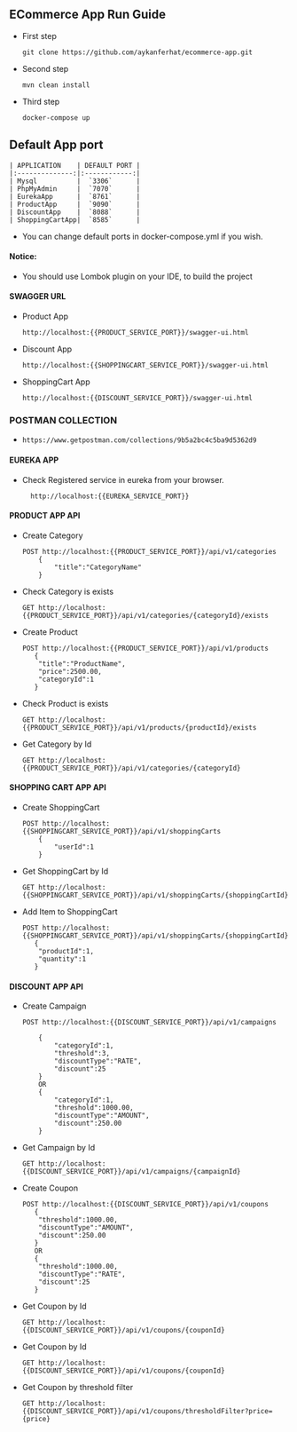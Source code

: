 ## ECommerce App Run Guide ##

- First step
    ```
    git clone https://github.com/aykanferhat/ecommerce-app.git
    ```
        
- Second step
    ```
    mvn clean install
    ```
        
- Third step
    ```
    docker-compose up
    ```
    
## Default App port ##

    | APPLICATION    | DEFAULT PORT |  
    |:--------------:|:------------:|
    | Mysql          |  `3306`      |
    | PhpMyAdmin     |  `7070`      |
    | EurekaApp      |  `8761`      |
    | ProductApp     |  `9090`      |
    | DiscountApp    |  `8088`      |
    | ShoppingCartApp|  `8585`      |

- You can change default ports in docker-compose.yml if you wish. 

#### Notice:

- You should use Lombok plugin on your IDE, to build the project

#### SWAGGER URL 

* Product App 
    ```
    http://localhost:{{PRODUCT_SERVICE_PORT}}/swagger-ui.html
    ```
* Discount App 
    ```
    http://localhost:{{SHOPPINGCART_SERVICE_PORT}}/swagger-ui.html
    ```
* ShoppingCart App 
    ```
    http://localhost:{{DISCOUNT_SERVICE_PORT}}/swagger-ui.html
    ```
    
### POSTMAN COLLECTION

- 
    ```
    https://www.getpostman.com/collections/9b5a2bc4c5ba9d5362d9
    ```     

#### EUREKA APP

* Check Registered service in eureka from your browser.
    ```
      http://localhost:{{EUREKA_SERVICE_PORT}}
    ```


#### PRODUCT APP API
    
* Create Category
    ```
    POST http://localhost:{{PRODUCT_SERVICE_PORT}}/api/v1/categories
        {
            "title":"CategoryName" 
        }
    ```
    
* Check Category is exists
    ```
    GET http://localhost:{{PRODUCT_SERVICE_PORT}}/api/v1/categories/{categoryId}/exists
    ```
    
* Create Product
    ```
    POST http://localhost:{{PRODUCT_SERVICE_PORT}}/api/v1/products
       {
        "title":"ProductName", 
        "price":2500.00,       
        "categoryId":1          
       }
    ```
* Check Product is exists   
    ```
    GET http://localhost:{{PRODUCT_SERVICE_PORT}}/api/v1/products/{productId}/exists
    ```

* Get Category by Id
    ```
    GET http://localhost:{{PRODUCT_SERVICE_PORT}}/api/v1/categories/{categoryId}
    ```


#### SHOPPING CART APP API

* Create ShoppingCart
    ```
    POST http://localhost:{{SHOPPINGCART_SERVICE_PORT}}/api/v1/shoppingCarts
        {
        	"userId":1
        }
    ```
    
* Get ShoppingCart by Id
    ```
    GET http://localhost:{{SHOPPINGCART_SERVICE_PORT}}/api/v1/shoppingCarts/{shoppingCartId}
    ```
    
* Add Item to ShoppingCart
    ```
    POST http://localhost:{{SHOPPINGCART_SERVICE_PORT}}/api/v1/shoppingCarts/{shoppingCartId}
       {
       	"productId":1,
       	"quantity":1
       }
    ```

#### DISCOUNT APP API

* Create Campaign
    ```
    POST http://localhost:{{DISCOUNT_SERVICE_PORT}}/api/v1/campaigns
        
        {
        	"categoryId":1,
        	"threshold":3,
        	"discountType":"RATE",
        	"discount":25
        }
        OR
        {
        	"categoryId":1,
        	"threshold":1000.00,
        	"discountType":"AMOUNT",
        	"discount":250.00
        }
    ```
    
* Get Campaign by Id
    ```
    GET http://localhost:{{DISCOUNT_SERVICE_PORT}}/api/v1/campaigns/{campaignId}
    ```
    
* Create Coupon
    ```
    POST http://localhost:{{DISCOUNT_SERVICE_PORT}}/api/v1/coupons
       {
       	"threshold":1000.00,
       	"discountType":"AMOUNT",
       	"discount":250.00
       }
       OR
       {
       	"threshold":1000.00,
       	"discountType":"RATE",
       	"discount":25
       }       
    ```
* Get Coupon by Id
    ```
    GET http://localhost:{{DISCOUNT_SERVICE_PORT}}/api/v1/coupons/{couponId}
    ```   
    
* Get Coupon by Id 
    ```
    GET http://localhost:{{DISCOUNT_SERVICE_PORT}}/api/v1/coupons/{couponId}
    ```

* Get Coupon by threshold filter
    ```
    GET http://localhost:{{DISCOUNT_SERVICE_PORT}}/api/v1/coupons/thresholdFilter?price={price}
    ```    
   
